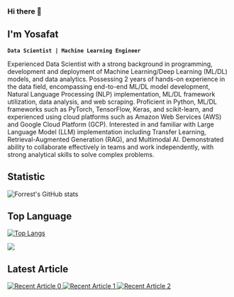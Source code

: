 ### Hi there 👋

## I'm Yosafat

**`Data Scientist | Machine Learning Engineer`**

Experienced Data Scientist with a strong background in programming, development and deployment of Machine Learning/Deep Learning (ML/DL) models, and data analytics. Possessing 2 years of hands-on experience in the data field, encompassing end-to-end ML/DL model development, Natural Language Processing (NLP) implementation, ML/DL framework utilization, data analysis, and web scraping. Proficient in Python, ML/DL frameworks such as PyTorch, TensorFlow, Keras, and scikit-learn, and experienced using cloud platforms such as Amazon Web Services (AWS) and Google Cloud Platform (GCP). Interested in and familiar with Large Language Model (LLM) implementation including Transfer Learning, Retrieval-Augmented Generation (RAG), and Multimodal AI. Demonstrated ability to collaborate effectively in teams and work independently, with strong analytical skills to solve complex problems.

<!-- GitHub Statistic -->
## Statistic
<!-- <img height="180em" src="https://github-readme-stats-eight-theta.vercel.app/api?username=crypter70&show_icons=true&include_all_commits=true&count_private=true"/> -->
![Forrest's GitHub stats](https://github-readme-stats-ten-gilt.vercel.app/api?username=crypter70&show_icons=true&theme=swift)

<!-- Top languages -->
## Top Language
<!-- <img height="120em" src="https://github-readme-stats-eight-theta.vercel.app/api/top-langs/?username=crypter70&layout=compact&langs_count=8"/> -->
[![Top Langs](https://github-readme-stats-ten-gilt.vercel.app/api/top-langs/?username=crypter70&layout=compact)](https://github.com/anuraghazra/github-readme-stats)

<!-- Profile views -->
![](https://komarev.com/ghpvc/?username=crypter70)

## Latest Article
<a target="_blank" href="https://github-readme-medium-recent-article.vercel.app/medium/@crypter70/0"><img src="https://github-readme-medium-recent-article.vercel.app/medium/@crypter70/0" alt="Recent Article 0"> 
<a target="_blank" href="https://github-readme-medium-recent-article.vercel.app/medium/@crypter70/1"><img src="https://github-readme-medium-recent-article.vercel.app/medium/@crypter70/1" alt="Recent Article 1"> 
<a target="_blank" href="https://github-readme-medium-recent-article.vercel.app/medium/@crypter70/2"><img src="https://github-readme-medium-recent-article.vercel.app/medium/@crypter70/2" alt="Recent Article 2">

<!--
**crypter70/crypter70** is a ✨ _special_ ✨ repository because its `README.md` (this file) appears on your GitHub profile.

Here are some ideas to get you started:

- 🔭 I’m currently working on ...
- 🌱 I’m currently learning ...
- 👯 I’m looking to collaborate on ...
- 🤔 I’m looking for help with ...
- 💬 Ask me about ...
- 📫 How to reach me: ...
- 😄 Pronouns: ...
- ⚡ Fun fact: ...
-->
